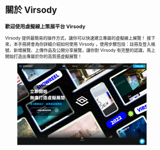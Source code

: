 # 關於 Virsody

### **歡迎使用虛擬線上策展平台 Virsody**

Virsody 提供最簡易的操作方式，讓你可以快速建立專屬的虛擬線上展覽！ 接下來，本手冊將會為你詳細介紹如何使用 Virsody ，使用步驟包括：註冊及登入帳號、新增展覽、上傳作品及公開分享展覽，讓你對 Virsody 有完整的認識，馬上開始打造出專屬於你的高質感虛擬展覽！

<figure><img src=".gitbook/assets/截圖 2022-12-21 下午2.32.09.png" alt=""><figcaption></figcaption></figure>
